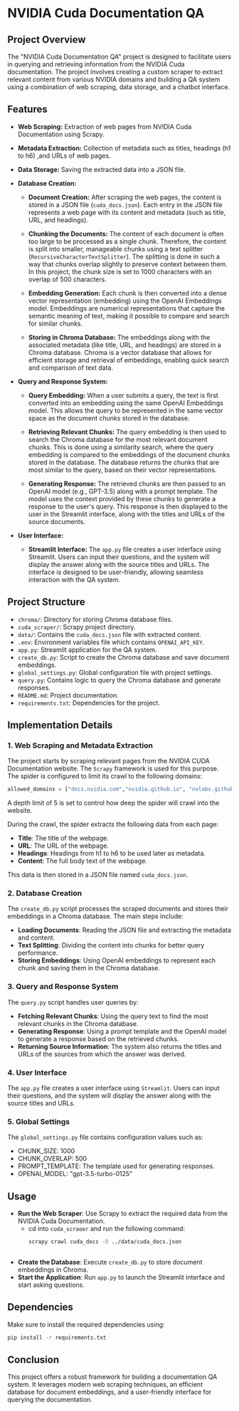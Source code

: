 # NVIDIA Cuda Documentation QA

## Project Overview

The "NVIDIA Cuda Documentation QA" project is designed to facilitate users in querying and retrieving information from the NVIDIA Cuda documentation. The project involves creating a custom scraper to extract relevant content from various NVIDIA domains and building a QA system using a combination of web scraping, data storage, and a chatbot interface.

## Features

- **Web Scraping:** Extraction of web pages from NVIDIA Cuda Documentation using Scrapy.
- **Metadata Extraction:** Collection of metadata such as titles, headings (h1 to h6) ,and URLs of web pages.
- **Data Storage:** Saving the extracted data into a JSON file.
- **Database Creation:**
  - **Document Creation:** After scraping the web pages, the content is stored in a JSON file (`cuda_docs.json`). Each entry in the JSON file represents a web page with its content and metadata (such as title, URL, and headings).
  
  - **Chunking the Documents:** The content of each document is often too large to be processed as a single chunk. Therefore, the content is split into smaller, manageable chunks using a text splitter (`RecursiveCharacterTextSplitter`). The splitting is done in such a way that chunks overlap slightly to preserve context between them. In this project, the chunk size is set to 1000 characters with an overlap of 500 characters.
  
  - **Embedding Generation:** Each chunk is then converted into a dense vector representation (embedding) using the OpenAI Embeddings model. Embeddings are numerical representations that capture the semantic meaning of text, making it possible to compare and search for similar chunks.
  
  - **Storing in Chroma Database:** The embeddings along with the associated metadata (like title, URL, and headings) are stored in a Chroma database. Chroma is a vector database that allows for efficient storage and retrieval of embeddings, enabling quick search and comparison of text data.

- **Query and Response System:**
  - **Query Embedding:** When a user submits a query, the text is first converted into an embedding using the same OpenAI Embeddings model. This allows the query to be represented in the same vector space as the document chunks stored in the database.
  
  - **Retrieving Relevant Chunks:** The query embedding is then used to search the Chroma database for the most relevant document chunks. This is done using a similarity search, where the query embedding is compared to the embeddings of the document chunks stored in the database. The database returns the chunks that are most similar to the query, based on their vector representations.
  
  - **Generating Response:** The retrieved chunks are then passed to an OpenAI model (e.g., GPT-3.5) along with a prompt template. The model uses the context provided by these chunks to generate a response to the user's query. This response is then displayed to the user in the Streamlit interface, along with the titles and URLs of the source documents.

- **User Interface:** 
  - **Streamlit Interface:** The `app.py` file creates a user interface using Streamlit. Users can input their questions, and the system will display the answer along with the source titles and URLs. The interface is designed to be user-friendly, allowing seamless interaction with the QA system.

## Project Structure

- `chroma/`: Directory for storing Chroma database files.
- `cuda_scraper/`: Scrapy project directory.
- `data/`: Contains the `cuda_docs.json` file with extracted content.
- `.env`: Environment variables file which contains `OPENAI_API_KEY`.
- `app.py`: Streamlit application for the QA system.
- `create_db.py`: Script to create the Chroma database and save document embeddings.
- `global_settings.py`: Global configuration file with project settings.
- `query.py`: Contains logic to query the Chroma database and generate responses.
- `README.md`: Project documentation.
- `requirements.txt`: Dependencies for the project.

## Implementation Details

### 1. Web Scraping and Metadata Extraction

The project starts by scraping relevant pages from the NVIDIA CUDA Documentation website. The `Scrapy` framework is used for this purpose. The spider is configured to limit its crawl to the following domains:

```python
allowed_domains = ["docs.nvidia.com","nvidia.github.io", "nvlabs.github.io", "developer.nvidia.com"]
```

A depth limit of 5 is set to control how deep the spider will crawl into the website.

During the crawl, the spider extracts the following data from each page:
- **Title**: The title of the webpage.
- **URL**: The URL of the webpage.
- **Headings**: Headings from h1 to h6 to be used later as metadata.
- **Content**: The full body text of the webpage.

This data is then stored in a JSON file named `cuda_docs.json`.

### 2. Database Creation
The `create_db.py` script processes the scraped documents and stores their embeddings in a Chroma database. The main steps include:

- **Loading Documents**: Reading the JSON file and extracting the metadata and content.
- **Text Splitting**: Dividing the content into chunks for better query performance.
- **Storing Embeddings**: Using OpenAI embeddings to represent each chunk and saving them in the Chroma database.
### 3. Query and Response System
The `query.py` script handles user queries by:

- **Fetching Relevant Chunks**: Using the query text to find the most relevant chunks in the Chroma database.
- **Generating Response**: Using a prompt template and the OpenAI model to generate a response based on the retrieved chunks.
- **Returning Source Information**: The system also returns the titles and URLs of the sources from which the answer was derived.
### 4. User Interface
The `app.py` file creates a user interface using `Streamlit`. Users can input their questions, and the system will display the answer along with the source titles and URLs.

### 5. Global Settings
The `global_settings.py` file contains configuration values such as:

- CHUNK_SIZE: 1000
- CHUNK_OVERLAP: 500
- PROMPT_TEMPLATE: The template used for generating responses.
- OPENAI_MODEL: "gpt-3.5-turbo-0125"

## Usage                                                                                                                                                                                                                                                                                                                                                                                                                                  
                                                                                                                                                                                                                                                                                                                                                                                                                                              
- **Run the Web Scraper**: Use Scrapy to extract the required data from the NVIDIA Cuda Documentation.                                                                                                                                                                                                                                                                                                                                                                                                                        
  - cd into `cuda_scraoer` and run the following command:
    ```sh
    scrapy crawl cuda_docs -O ../data/cuda_docs.json
                                                                                                                                                                                                                                                                                                                                                                                                                                             
- **Create the Database**: Execute `create_db.py` to store document embeddings in Chroma.
- **Start the Application**: Run `app.py` to launch the Streamlit interface and start asking questions.

## Dependencies
Make sure to install the required dependencies using:
```sh
pip install -r requirements.txt
```

## Conclusion
This project offers a robust framework for building a documentation QA system. It leverages modern web scraping techniques, an efficient database for document embeddings, and a user-friendly interface for querying the documentation.
